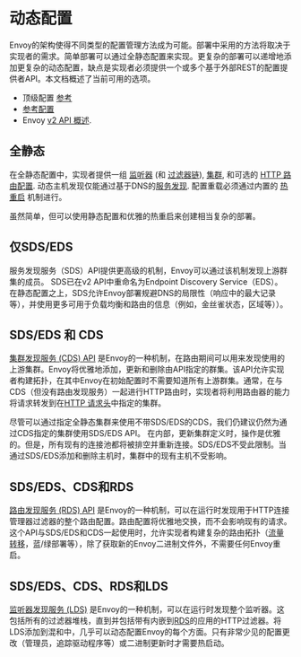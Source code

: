 # 动态配置

Envoy的架构使得不同类型的配置管理方法成为可能。部署中采用的方法将取决于实现者的需求。简单部署可以通过全静态配置来实现。更复杂的部署可以递增地添加更复杂的动态配置，缺点是实现者必须提供一个或多个基于外部REST的配置提供者API。本文档概述了当前可用的选项。

- 顶级配置 [参考](../../configuration/configuration.md#config)
- [参考配置](../../install/ref_configs.md#install-ref-configs)
- Envoy [v2 API 概述](../../configuration/overview/v2_overview.md#config-overview-v2).

## 全静态

在全静态配置中，实现者提供一组 [监听器](../../configuration/listeners/listeners.md#config-listeners) (和 [过滤器链](../../api-v1/listeners/listeners.md#config-listener-network-filters)), [集群](../../configuration/cluster_manager/cluster_manager.md#config-cluster-manager), 和可选的 [HTTP 路由配置](../../api-v1/route_config/route_config.md#config-http-conn-man-route-table). 动态主机发现仅能通过基于DNS的[服务发现](service_discovery.md#arch-overview-service-discovery). 配置重载必须通过内置的 [热重启](hot_restart.md#arch-overview-hot-restart) 机制进行。

虽然简单，但可以使用静态配置和优雅的热重启来创建相当复杂的部署。

## 仅SDS/EDS

服务发现服务（SDS）API提供更高级的机制，Envoy可以通过该机制发现上游群集的成员。 SDS已在v2 API中重命名为Endpoint Discovery Service（EDS）。 在静态配置之上，SDS允许Envoy部署规避DNS的局限性（响应中的最大记录等），并使用更多可用于负载均衡和路由的信息（例如，金丝雀状态，区域等））。

## SDS/EDS 和 CDS

[集群发现服务 (CDS) API](../../configuration/cluster_manager/cds.md#config-cluster-manager-cds) 是Envoy的一种机制，在路由期间可以用来发现使用的上游集群。Envoy将优雅地添加，更新和删除由API指定的群集。该API允许实现者构建拓扑，在其中Envoy在初始配置时不需要知道所有上游群集。通常，在与CDS（但没有路由发现服务）一起进行HTTP路由时，实现者将利用路由器的能力将请求转发到在[HTTP 请求头](../../api-v1/route_config/route.md#config-http-conn-man-route-table-route-cluster-header)中指定的集群。

尽管可以通过指定全静态集群来使用不带SDS/EDS的CDS，我们仍建议仍然为通过CDS指定的集群使用SDS/EDS API。 在内部，更新集群定义时，操作是优雅的。但是，所有现有的连接池都将被排空并重新连接。SDS/EDS不受此限制。当通过SDS/EDS添加和删除主机时，集群中的现有主机不受影响。

## SDS/EDS、CDS和RDS

[路由发现服务 (RDS) API](../../configuration/http_conn_man/rds.md#config-http-conn-man-rds) 是Envoy的一种机制，可以在运行时发现用于HTTP连接管理器过滤器的整个路由配置。路由配置将优雅地交换，而不会影响现有的请求。这个API与SDS/EDS和CDS一起使用时，允许实现者构建复杂的路由拓扑（[流量转移](../../configuration/http_conn_man/traffic_splitting.md#config-http-conn-man-route-table-traffic-splitting)，蓝/绿部署等），除了获取新的Envoy二进制文件外，不需要任何Envoy重启。

## SDS/EDS、CDS、RDS和LDS

[监听器发现服务 (LDS)](../../configuration/overview/v1_overview.md#config-overview-lds) 是Envoy的一种机制，可以在运行时发现整个监听器。这包括所有的过滤器堆栈，直到并包括带有内嵌到[RDS](../../configuration/http_conn_man/rds.md#config-http-conn-man-rds)的应用的HTTP过滤器。将LDS添加到混和中，几乎可以动态配置Envoy的每个方面。只有非常少见的配置更改（管理员，追踪驱动程序等）或二进制更新时才需要热启动。